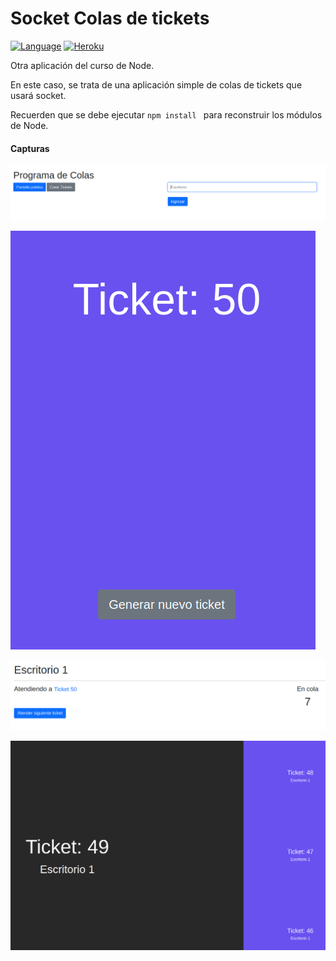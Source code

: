 # Socket Colas de tickets

[![Language](https://img.shields.io/badge/node.js%20-%2343853D.svg?&logo=node.js&logoColor=white)](https://nodejs.org/es/)
[![Heroku](https://www.herokucdn.com/deploy/button.png)]()

Otra aplicación del curso de Node.

En este caso, se trata de una aplicación simple de colas de tickets que usará socket.

Recuerden que se debe ejecutar ```npm install ``` para reconstruir los módulos de Node.

#### Capturas

![Ejemplo del index](./Docs/index.png "Ejemplo del index")

![Ejemplo de la pantalla de creacion de tickets](./Docs/crear.png "Ejemplo de la pantalla de creacion de tickets")

![Ejemplo de la pantalla de atención de tickets](./Docs/escritorio.png "Ejemplo de la pantalla de atención de tickets")

![Ejemplo de la pantalla pública](./Docs/publica.png "Ejemplo de la pantalla pública")